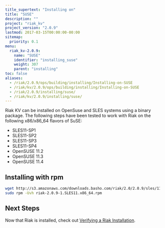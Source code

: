 ```yaml
---
title_supertext: "Installing on"
title: "SUSE"
description: ""
project: "riak_kv"
project_version: "2.0.9"
lastmod: 2017-03-15T00:00:00-00:00
sitemap:
  priority: 0.1
menu:
  riak_kv-2.0.9:
    name: "SUSE"
    identifier: "installing_suse"
    weight: 307
    parent: "installing"
toc: false
aliases:
  - /riak/2.0.9/ops/building/installing/Installing-on-SUSE
  - /riak/kv/2.0.9/ops/building/installing/Installing-on-SUSE
  - /riak/2.0.9/installing/suse/
  - /riak/kv/2.0.9/installing/suse/
---
```


[install verify]: {{<baseurl>}}riak/kv/2.0.9/setup/installing/verify

Riak KV can be installed on OpenSuse and SLES systems using a binary package. The following steps have been tested to work with Riak on
the following x86/x86_64 flavors of SuSE:

* SLES11-SP1
* SLES11-SP2
* SLES11-SP3
* SLES11-SP4
* OpenSUSE 11.2
* OpenSUSE 11.3
* OpenSUSE 11.4

## Installing with rpm

```bash
wget http://s3.amazonaws.com/downloads.basho.com/riak/2.0/2.0.9/sles/11/riak-2.0.9-1.SLES11.x86_64.rpm
sudo rpm -Uvh riak-2.0.9-1.SLES11.x86_64.rpm
```

## Next Steps

Now that Riak is installed, check out [Verifying a Riak Installation][install verify].
